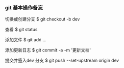 ### git 基本操作备忘

切换或创建分支
$ git checkout -b dev

查看
$ git status

添加文件
$ git add <file>...

添加更新日志
$ git commit -a -m '更新文档'

提交并签入dev 分支
$ git push --set-upstream origin dev
